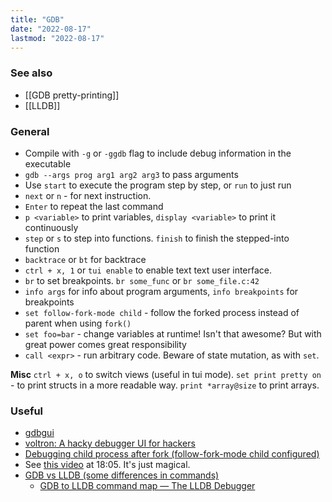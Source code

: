 ```yaml
---
title: "GDB"
date: "2022-08-17"
lastmod: "2022-08-17"
---
```


### See also
- [[GDB pretty-printing]]
- [[LLDB]]

### General
- Compile with `-g` or `-ggdb` flag to include debug information in the executable
- `gdb --args prog arg1 arg2 arg3` to pass arguments
- Use `start` to execute the program step by step, or `run` to just run
- `next` or `n` - for next instruction. 
- `Enter` to repeat the last command
- `p <variable>` to print variables, `display <variable>` to print it continuously
- `step` or `s` to step into functions. `finish` to finish the stepped-into function
- `backtrace` or `bt` for backtrace
- `ctrl + x, 1` or `tui enable` to enable text text user interface.
- `br` to set breakpoints. `br some_func` or `br some_file.c:42`
- `info args` for info about program arguments, `info breakpoints` for breakpoints
- `set follow-fork-mode child` - follow the forked process instead of parent when using `fork()`
- `set foo=bar` - change variables at runtime! Isn't that awesome? But with great power comes great responsibility
- `call <expr>` - run arbitrary code. Beware of state mutation, as with `set`.

**Misc**
`ctrl + x, o` to switch views (useful in tui mode).
`set print pretty on` - to print structs in a more readable way.
`print *array@size` to print arrays.

### Useful
- [gdbgui](https://www.gdbgui.com/)
- [voltron: A hacky debugger UI for hackers](https://github.com/snare/voltron)
- [Debugging child process after fork (follow-fork-mode child configured)](https://stackoverflow.com/questions/15126925/)
- See [this video](https://www.youtube.com/watch?v=sZ8GJ1TiMdk) at 18:05. It's just magical.
- [GDB vs LLDB (some differences in commands)](https://aaronbloomfield.github.io/pdr/docs/gdb_vs_lldb.html)
	- [GDB to LLDB command map — The LLDB Debugger](https://lldb.llvm.org/use/map.html)
